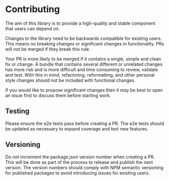 # Contributing

The aim of this library is to provide a high-quality and stable component that users can depend on.

Changes to the library need to be backwards compatible for existing users. This means no breaking changes or significant changes in functionality. PRs will not be merged if they break this rule.

Your PR is more likely to be merged if it contains a single, simple and clean fix or change. A bundle that contains several different or unrelated changes has more risk and is more difficult and time consuming to review, validate and test. With this in mind, refactoring, reformatting, and other personal style changes should not be included with functional changes.

If you would like to propose significant changes then it may be best to open an issue first to discuss them before starting work.

## Testing

Please ensure the e2e tests pass before creating a PR. The e2e tests should be updated as necessary to expand coverage and test new features.

## Versioning

Do not increment the package.json version number when creating a PR. This will be done as part of the process to release and publish the next version. The version numbers should comply with NPM semantic versioning for published packages to avoid introducing issues for existing users.
